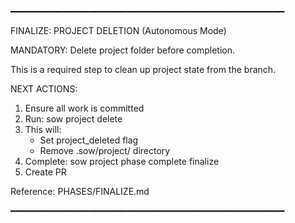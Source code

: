 ━━━━━━━━━━━━━━━━━━━━━━━━━━━━━━━━━━━━━━━━━━━━━━━━━━━━

FINALIZE: PROJECT DELETION (Autonomous Mode)

MANDATORY: Delete project folder before completion.

This is a required step to clean up project state from the branch.

NEXT ACTIONS:
  1. Ensure all work is committed
  2. Run: sow project delete
  3. This will:
     - Set project_deleted flag
     - Remove .sow/project/ directory
  4. Complete: sow project phase complete finalize
  5. Create PR

Reference: PHASES/FINALIZE.md

━━━━━━━━━━━━━━━━━━━━━━━━━━━━━━━━━━━━━━━━━━━━━━━━━━━━
